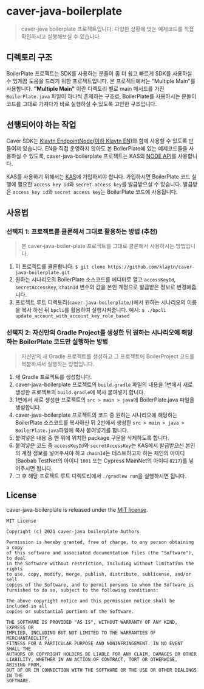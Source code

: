 # caver-java-boilerplate
> caver-java boilerplate 프로젝트입니다. 다양한 상황에 맞는 예제코드를 직접 확인하시고 실행해보실 수 있습니다.

## 디렉토리 구조
BoilerPlate 프로젝트는 SDK를 사용하는 분들이 좀 더 쉽고 빠르게 SDK를 사용하실 수 있게끔 도움을 드리기 위한 프로젝트입니다. 본 프로젝트에서는 "Multiple Main"를 사용합니다.
**"Multiple Main"** 이란 디렉토리 별로 main 메서드를 가진 `BoilerPlate.java` 파일이 하나씩 존재하는 구조로, BoilerPlate를 사용하시는 분들이 코드를 그대로 가져다가 바로 실행하실 수 있도록 고안한 구조입니다.  

## 선행되어야 하는 작업
Caver SDK는 [Klaytn EndpointNode(이하 Klaytn EN)](https://docs.klaytn.com/node/endpoint-node)와 함께 사용할 수 있도록 만들어져 있습니다.
EN을 직접 운영하지 않아도 본 BoilerPlate에 있는 예제코드들을 사용하실 수 있도록, caver-java-boilerplate 프로젝트는 KAS의 [NODE API](https://refs.klaytnapi.com/en/node/latest)를 사용합니다.

KAS를 사용하기 위해서는 [KAS](https://www.klaytnapi.com/ko/landing/main)에 가입하셔야 합니다. 가입하시면 BoilerPlate 코드 실행에 필요한 `access key id`와 `secret access key`를 발급받으실 수 있습니다.
발급받은 `access key id`와 `secret access key`는 BoilerPlate 코드에 사용됩니다.

## 사용법
### 선택지 1: 프로젝트를 클론해서 그대로 활용하는 방법 (추천)
> 본 caver-java-boiler-plate 프로젝트를 그대로 클론해서 사용하시는 방법입니다.
1. 이 프로젝트를 클론합니다. `$ git clone https://github.com/klaytn/caver-java-boilerplate.git`
2. 원하는 시나리오의 BoilerPlate 소스코드를 에디터로 열고 `accessKeyId`, `secretAccessKey`, `chainId` 변수의 값을 본인 계정으로 발급받은 정보로 변경해줍니다.
3. 프로젝트 루트 디렉토리(`caver-java-boilerplate/`)에서 원하는 시나리오의 이름을 복사 하신 뒤 `bpcli`를 활용하여 실행시켜줍니다. 예시: `$ ./bpcli update_account_with_account_key_role_based`

### 선택지 2: 자신만의 Gradle Project를 생성한 뒤 원하는 시나리오에 해당하는 BoilerPlate 코드만 실행하는 방법
> 자신만의 새 Gradle 프로젝트를 생성하고 그 프로젝트에 BoilerProject 코드를 복붙하셔서 실행하는 방법입니다.
1. 새 Gradle 프로젝트를 생성합니다. 
2. caver-java-boilerplate 프로젝트의 `build.gradle` 파일의 내용을 1번에서 새로 생성한 프로젝트의 `build.gradle`에 복사 붙여넣기 합니다.
3. 1번에서 새로 생성한 프로젝트의 `src > main > java`에 BoilerPlate.java 파일을 생성합니다.
4. caver-java-boilerplate 프로젝트의 코드 중 원하는 시나리오에 해당하는 BoilerPlate 소스코드를 복사하신 뒤 2번에서 생성한 `src > main > java > BoilerPlate.java`파일에 복사 붙여넣기를 합니다.
5. 붙여넣은 내용 중 맨 위에 위치한 package 구문을 삭제하도록 합니다.
6. 붙여넣은 코드 중 `accessKeyId`와 `secretAccessKey`는 KAS에서 발급받으신 본인의 계정 정보를 넣어주셔야 하고 `chainId`는 테스트하고자 하는 체인의 아이디(Baobab TestNet의 아이디 `1001` 또는 Cypress MainNet의 아이디 `8217`)를 넣어주시면 됩니다.
7. 그 후 해당 프로젝트 루트 디렉토리에서 `./gradlew run`을 실행하시면 됩니다.

## License
caver-java-boilerplate is released under the [MIT license](./LICENSE).

```
MIT License

Copyright (c) 2021 caver-java boilerplate Authors

Permission is hereby granted, free of charge, to any person obtaining a copy
of this software and associated documentation files (the "Software"), to deal
in the Software without restriction, including without limitation the rights
to use, copy, modify, merge, publish, distribute, sublicense, and/or sell
copies of the Software, and to permit persons to whom the Software is
furnished to do so, subject to the following conditions:

The above copyright notice and this permission notice shall be included in all
copies or substantial portions of the Software.

THE SOFTWARE IS PROVIDED "AS IS", WITHOUT WARRANTY OF ANY KIND, EXPRESS OR
IMPLIED, INCLUDING BUT NOT LIMITED TO THE WARRANTIES OF MERCHANTABILITY,
FITNESS FOR A PARTICULAR PURPOSE AND NONINFRINGEMENT. IN NO EVENT SHALL THE
AUTHORS OR COPYRIGHT HOLDERS BE LIABLE FOR ANY CLAIM, DAMAGES OR OTHER
LIABILITY, WHETHER IN AN ACTION OF CONTRACT, TORT OR OTHERWISE, ARISING FROM,
OUT OF OR IN CONNECTION WITH THE SOFTWARE OR THE USE OR OTHER DEALINGS IN THE
SOFTWARE.
```

